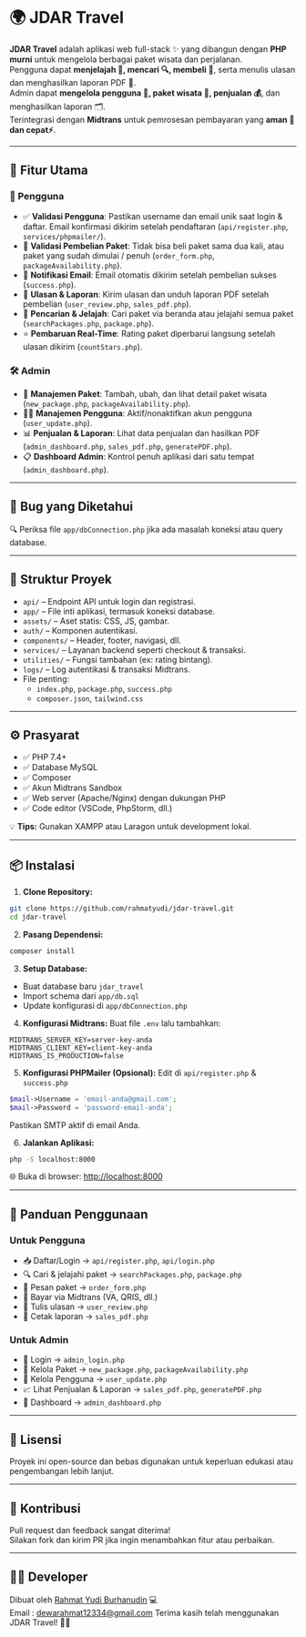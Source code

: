 # 🌍 JDAR Travel

**JDAR Travel** adalah aplikasi web full-stack ✨ yang dibangun dengan **PHP murni** untuk mengelola berbagai paket wisata dan perjalanan.  
Pengguna dapat **menjelajah 🧭, mencari 🔍, membeli 🛒**, serta menulis ulasan dan menghasilkan laporan PDF 📄.  
Admin dapat **mengelola pengguna 👥, paket wisata 🧳, penjualan 💰**, dan menghasilkan laporan 🗂️.  
Terintegrasi dengan **Midtrans** untuk pemrosesan pembayaran yang **aman 🔐 dan cepat⚡**.

---

## 🚀 Fitur Utama

### 👤 Pengguna
- ✅ **Validasi Pengguna**: Pastikan username dan email unik saat login & daftar. Email konfirmasi dikirim setelah pendaftaran (`api/register.php`, `services/phpmailer/`).
- 🛑 **Validasi Pembelian Paket**: Tidak bisa beli paket sama dua kali, atau paket yang sudah dimulai / penuh (`order_form.php`, `packageAvailability.php`).
- 📧 **Notifikasi Email**: Email otomatis dikirim setelah pembelian sukses (`success.php`).
- 📝 **Ulasan & Laporan**: Kirim ulasan dan unduh laporan PDF setelah pembelian (`user_review.php`, `sales_pdf.php`).
- 🔎 **Pencarian & Jelajah**: Cari paket via beranda atau jelajahi semua paket (`searchPackages.php`, `package.php`).
- ⭐ **Pembaruan Real-Time**: Rating paket diperbarui langsung setelah ulasan dikirim (`countStars.php`).

### 🛠️ Admin
- 🎒 **Manajemen Paket**: Tambah, ubah, dan lihat detail paket wisata (`new_package.php`, `packageAvailability.php`).
- 🧑‍💼 **Manajemen Pengguna**: Aktif/nonaktifkan akun pengguna (`user_update.php`).
- 📊 **Penjualan & Laporan**: Lihat data penjualan dan hasilkan PDF (`admin_dashboard.php`, `sales_pdf.php`, `generatePDF.php`).
- 📋 **Dashboard Admin**: Kontrol penuh aplikasi dari satu tempat (`admin_dashboard.php`).

---

## 🐞 Bug yang Diketahui

🔍 Periksa file `app/dbConnection.php` jika ada masalah koneksi atau query database.

---

## 🧱 Struktur Proyek

- `api/` – Endpoint API untuk login dan registrasi.
- `app/` – File inti aplikasi, termasuk koneksi database.
- `assets/` – Aset statis: CSS, JS, gambar.
- `auth/` – Komponen autentikasi.
- `components/` – Header, footer, navigasi, dll.
- `services/` – Layanan backend seperti checkout & transaksi.
- `utilities/` – Fungsi tambahan (ex: rating bintang).
- `logs/` – Log autentikasi & transaksi Midtrans.
- File penting:
  - `index.php`, `package.php`, `success.php`
  - `composer.json`, `tailwind.css`

---

## ⚙️ Prasyarat

- ✅ PHP 7.4+
- ✅ Database MySQL
- ✅ Composer
- ✅ Akun Midtrans Sandbox
- ✅ Web server (Apache/Nginx) dengan dukungan PHP
- ✅ Code editor (VSCode, PhpStorm, dll.)

💡 **Tips:** Gunakan XAMPP atau Laragon untuk development lokal.

---

## 📦 Instalasi

1. **Clone Repository:**
```bash
git clone https://github.com/rahmatyudi/jdar-travel.git
cd jdar-travel
```

2. **Pasang Dependensi:**
```bash
composer install
```

3. **Setup Database:**
- Buat database baru `jdar_travel`
- Import schema dari `app/db.sql`
- Update konfigurasi di `app/dbConnection.php`

4. **Konfigurasi Midtrans:**
Buat file `.env` lalu tambahkan:
```env
MIDTRANS_SERVER_KEY=server-key-anda
MIDTRANS_CLIENT_KEY=client-key-anda
MIDTRANS_IS_PRODUCTION=false
```

5. **Konfigurasi PHPMailer (Opsional):**
Edit di `api/register.php` & `success.php`
```php
$mail->Username = 'email-anda@gmail.com';
$mail->Password = 'password-email-anda';
```
Pastikan SMTP aktif di email Anda.

6. **Jalankan Aplikasi:**
```bash
php -S localhost:8000
```
🌐 Buka di browser: [http://localhost:8000](http://localhost:8000)

---

## 🧭 Panduan Penggunaan

### Untuk Pengguna
- 📥 Daftar/Login → `api/register.php`, `api/login.php`
- 🔍 Cari & jelajahi paket → `searchPackages.php`, `package.php`
- 🛒 Pesan paket → `order_form.php`
- 💸 Bayar via Midtrans (VA, QRIS, dll.)
- 📝 Tulis ulasan → `user_review.php`
- 📄 Cetak laporan → `sales_pdf.php`

### Untuk Admin
- 🔐 Login → `admin_login.php`
- 🧳 Kelola Paket → `new_package.php`, `packageAvailability.php`
- 👥 Kelola Pengguna → `user_update.php`
- 📈 Lihat Penjualan & Laporan → `sales_pdf.php`, `generatePDF.php`
- 🧭 Dashboard → `admin_dashboard.php`

---

## 📄 Lisensi

Proyek ini open-source dan bebas digunakan untuk keperluan edukasi atau pengembangan lebih lanjut.

---

## 🙌 Kontribusi

Pull request dan feedback sangat diterima!  
Silakan fork dan kirim PR jika ingin menambahkan fitur atau perbaikan.

---

## 👨‍💻 Developer

Dibuat oleh [Rahmat Yudi Burhanudin](https://github.com/rahmatyudi) 💻  
Email     : dewarahmat12334@gmail.com
Terima kasih telah menggunakan JDAR Travel! 🎒🌴
